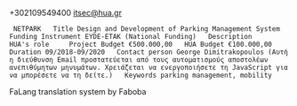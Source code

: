  
 
 
 
 
 
 
 
 
 




 

 
 
  
       
           
 
 

 +302109549400
 itsec@hua.gr         
 
 
 

     
 
 
  
 
  
  
  
     NETPARK   Title Design and Development of Parking Management System   Funding Instrument EYDE-ETAK (National Funding)   Description     HUA's role     Project Budget €500.000,00   HUA Budget €100.000,00   Duration 09/2018-09/2020   Contact person George Dimitrakopoulos (Αυτή η διεύθυνση Email προστατεύεται από τους αυτοματισμούς αποστολέων ανεπιθύμητων μηνυμάτων. Χρειάζεται να ενεργοποιήσετε τη JavaScript για να μπορέσετε να τη δείτε.)   Keywords parking management, mobility      
FaLang translation system by Faboba